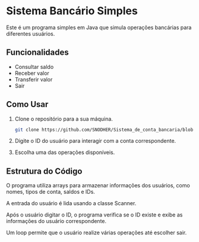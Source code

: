 # Sistema Bancário Simples

Este é um programa simples em Java que simula operações bancárias para diferentes usuários.

## Funcionalidades

- Consultar saldo
- Receber valor
- Transferir valor
- Sair

## Como Usar

1. Clone o repositório para a sua máquina.
   ```bash
   git clone https://github.com/SNODHER/Sistema_de_conta_bancaria/blob/master/src/Sistema_de_conta_bacaria.java.git
2. Digite o ID do usuário para interagir com a conta correspondente.

3. Escolha uma das operações disponíveis.

## Estrutura do Código
O programa utiliza arrays para armazenar informações dos usuários, como nomes, tipos de conta, saldos e IDs.

A entrada do usuário é lida usando a classe Scanner.

Após o usuário digitar o ID, o programa verifica se o ID existe e exibe as informações do usuário correspondente.

Um loop permite que o usuário realize várias operações até escolher sair.
